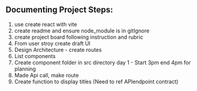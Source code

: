 ## Documenting Project Steps:

1. use create react with vite
2. create readme and ensure node_module is in gitIgnore
3. create project board following instruction and rubric
4. From user stroy create draft UI
5. Design Architecture - create routes
6. List components
7. Create component folder in src directory
   day 1 - Start 3pm end 4pm for planning
8. Made Api call, make route
9. Create function to display titles (Need to ref APIendpoint contract)

